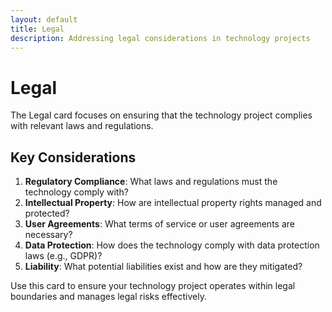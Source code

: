 ```yaml
---
layout: default
title: Legal
description: Addressing legal considerations in technology projects
---
```


# Legal

The Legal card focuses on ensuring that the technology project complies with relevant laws and regulations.

## Key Considerations

1. **Regulatory Compliance**: What laws and regulations must the technology comply with?
2. **Intellectual Property**: How are intellectual property rights managed and protected?
3. **User Agreements**: What terms of service or user agreements are necessary?
4. **Data Protection**: How does the technology comply with data protection laws (e.g., GDPR)?
5. **Liability**: What potential liabilities exist and how are they mitigated?

Use this card to ensure your technology project operates within legal boundaries and manages legal risks effectively.

